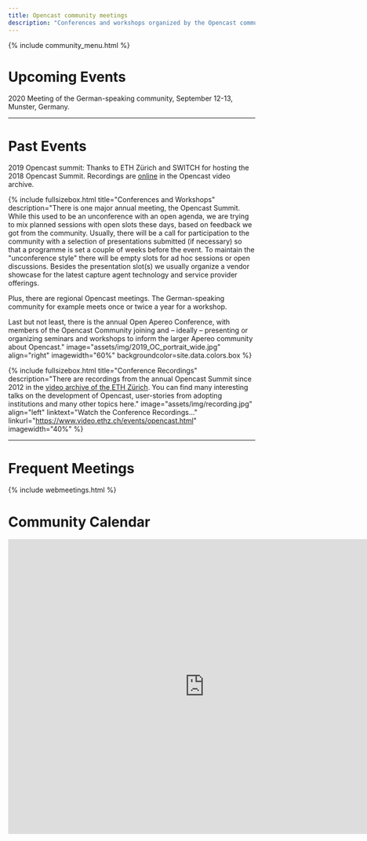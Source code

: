 ```yaml
---
title: Opencast community meetings
description: "Conferences and workshops organized by the Opencast community and/or with participation by / relevance for the Opencast community."
---
```

{% include community_menu.html %}

# Upcoming Events
2020 Meeting of the German-speaking community, September 12-13, Munster, Germany.

---

# Past Events

2019 Opencast summit: Thanks to ETH Zürich and SWITCH for hosting the 2018 Opencast Summit. Recordings are [online](https://www.video.ethz.ch/events/opencast/2019/zurich.html) in the Opencast video archive.


{% include fullsizebox.html
title="Conferences and Workshops"
description="There is one major annual meeting, the Opencast Summit. While this used to be an unconference with an open agenda, we are trying to mix planned sessions with open slots these days, based on feedback we got from the community. Usually, there will be a call for participation to the community with a selection of presentations submitted (if necessary) so that a programme is set a couple of weeks before the event. To maintain the \"unconference style\" there will be empty slots for ad hoc sessions or open discussions. Besides the presentation slot(s) we usually organize a vendor showcase for the latest capture agent technology and service provider offerings.

Plus, there are regional Opencast meetings. The German-speaking community for example meets once or twice a year for a workshop.

Last but not least, there is the annual Open Apereo Conference, with members of the Opencast Community joining and – ideally – presenting or organizing seminars and workshops to inform the larger Apereo community about Opencast."
image="assets/img/2019_OC_portrait_wide.jpg"
align="right"
imagewidth="60%"
backgroundcolor=site.data.colors.box
%}


{% include fullsizebox.html
title="Conference Recordings"
description="There are recordings from the annual Opencast Summit since 2012 in the [video archive of the ETH Zürich](https://www.video.ethz.ch/events/opencast.html). You can find many interesting talks on the development of Opencast, user-stories from adopting institutions and many other topics here."
image="assets/img/recording.jpg"
align="left"
linktext="Watch the Conference Recordings..."
linkurl="https://www.video.ethz.ch/events/opencast.html"
imagewidth="40%"
%}

---

# Frequent Meetings

{% include webmeetings.html %}

# Community Calendar

<iframe src="https://calendar.google.com/calendar/embed?title=Opencast%20Community%20Calendar%20(GMT)&amp;height=600&amp;wkst=2&amp;bgcolor=%23FFFFFF&amp;src=opencast.org_tje2fm34ernnbm0f9saiogp8g0%40group.calendar.google.com&amp;color=%23B1440E&amp;ctz=UTC" style="border-width:0" width="800" height="600" frameborder="0" scrolling="no"></iframe>
